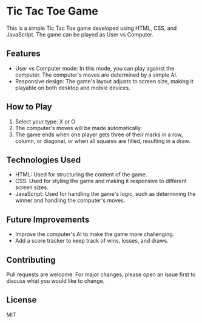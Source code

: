 # Tic Tac Toe Game

This is a simple Tic Tac Toe game developed using HTML, CSS, and JavaScript. The game can be played as User vs Computer.

## Features

- User vs Computer mode: In this mode, you can play against the computer. The computer's moves are determined by a simple AI.
- Responsive design: The game's layout adjusts to screen size, making it playable on both desktop and mobile devices.

## How to Play

1. Select your type: X or O
2. The computer's moves will be made automatically.
3. The game ends when one player gets three of their marks in a row, column, or diagonal, or when all squares are filled, resulting in a draw.

## Technologies Used

- HTML: Used for structuring the content of the game.
- CSS: Used for styling the game and making it responsive to different screen sizes.
- JavaScript: Used for handling the game's logic, such as determining the winner and handling the computer's moves.

## Future Improvements

- Improve the computer's AI to make the game more challenging.
- Add a score tracker to keep track of wins, losses, and draws.

## Contributing

Pull requests are welcome. For major changes, please open an issue first to discuss what you would like to change.

## License

MIT
